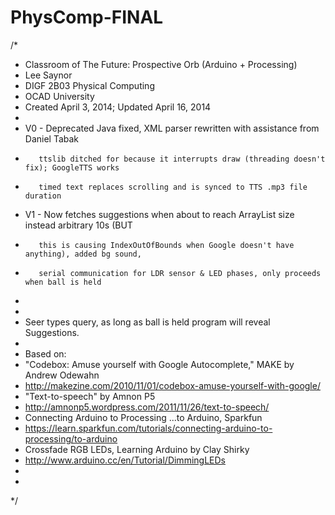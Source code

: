 PhysComp-FINAL
==============

/*
 * Classroom of The Future: Prospective Orb (Arduino + Processing)
 * Lee Saynor
 * DIGF 2B03 Physical Computing
 * OCAD University
 * Created April 3, 2014; Updated April 16, 2014
 * 
 *   V0 - Deprecated Java fixed, XML parser rewritten with assistance from Daniel Tabak
 *        ttslib ditched for because it interrupts draw (threading doesn't fix); GoogleTTS works
 *        timed text replaces scrolling and is synced to TTS .mp3 file duration
 *   V1 - Now fetches suggestions when about to reach ArrayList size instead arbitrary 10s (BUT
 *        this is causing IndexOutOfBounds when Google doesn't have anything), added bg sound,
 *        serial communication for LDR sensor & LED phases, only proceeds when ball is held
 *
 * 
 * Seer types query, as long as ball is held program will reveal Suggestions.
 *
 * Based on:
 * "Codebox: Amuse yourself with Google Autocomplete," MAKE by Andrew Odewahn
 * http://makezine.com/2010/11/01/codebox-amuse-yourself-with-google/
 * "Text-to-speech" by Amnon P5
 * http://amnonp5.wordpress.com/2011/11/26/text-to-speech/
 * Connecting Arduino to Processing ...to Arduino, Sparkfun
 * https://learn.sparkfun.com/tutorials/connecting-arduino-to-processing/to-arduino
 * Crossfade RGB LEDs, Learning Arduino by Clay Shirky
 * http://www.arduino.cc/en/Tutorial/DimmingLEDs
 *
 *
 */
